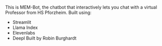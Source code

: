 This is MEM-Bot, the chatbot that interactively lets you chat with a virtual Professor from HS Pforzheim.
Built using:
- Streamlit
- Llama Index
- Elevenlabs
- Deepl
Built by Robin Burghardt
